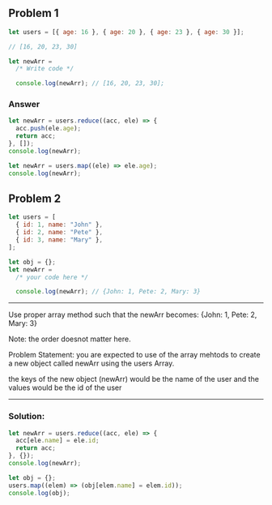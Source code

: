 ## Problem 1

```js
let users = [{ age: 16 }, { age: 20 }, { age: 23 }, { age: 30 }];

// [16, 20, 23, 30]

let newArr =
  /* Write code */

  console.log(newArr); // [16, 20, 23, 30];
```

### Answer

```js
let newArr = users.reduce((acc, ele) => {
  acc.push(ele.age);
  return acc;
}, []);
console.log(newArr);
```

```js
let newArr = users.map((ele) => ele.age);
console.log(newArr);
```

## Problem 2

```js
let users = [
  { id: 1, name: "John" },
  { id: 2, name: "Pete" },
  { id: 3, name: "Mary" },
];

let obj = {};
let newArr =
  /* your code here */

  console.log(newArr); // {John: 1, Pete: 2, Mary: 3}
```

<hr>
Use proper array method such that the newArr becomes: 
 {John: 1, Pete: 2, Mary: 3}
 
Note: the order doesnot matter here.

Problem Statement: you are expected to use of the array mehtods to create a new object called newArr using the users Array.

the keys of the new object (newArr) would be the name of the user
and the values would be the id of the user

<hr>

### Solution:

```js
let newArr = users.reduce((acc, ele) => {
  acc[ele.name] = ele.id;
  return acc;
}, {});
console.log(newArr);
```

```js
let obj = {};
users.map((elem) => (obj[elem.name] = elem.id));
console.log(obj);
```
